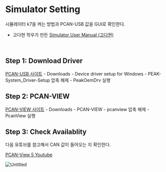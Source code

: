 # Simulator Setting
시뮬레이터 k7을 켜는 방법과 PCAN-USB 값을 GUI로 확인한다.

- 고다현 학우가 만든 [Simulator User Manual (고다현)](https://www.notion.so/Simulator-User-Manual-c31ad156434e4074bc4b9c05aa45604b)

<br>

## Step 1: Download Driver

[PCAN-USB 사이트](https://www.peak-system.com/PCAN-USB.199.0.html?&L=1) - Downloads - Device driver setup for Windows -  PEAK-System_Driver-Setup 압축 해제 - PeakOemDrv 실행

## Step 2: PCAN-VIEW

[PCAN-VIEW 사이트](https://www.peak-system.com/PCAN-View.242.0.html?&L=1) - Downloads - PCAN-VIEW - pcanview 압축 해제 - PcanView 실행

## Step 3: Check Availablity

다음 유튜브를 참고해서 CAN 값이 들어오는 지 확인한다.

[PCAN-View 5 Youtube](https://www.youtube.com/playlist?list=PL1QtxAvQuMOhffi7ouhzOufqseRBHN-Vr)

![Untitled](https://user-images.githubusercontent.com/111988634/224920469-c285913c-f103-4ac9-9569-50a1397eed4c.png)